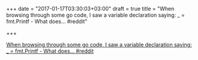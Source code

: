 +++
date = "2017-01-17T03:30:03+03:00"
draft = true
title = "When browsing through some go code, I saw a variable declaration saying: _ = fmt.Printf - What does…  #reddit"

+++

<p><a href="https://t.co/bKISQq17Vr">When browsing through some go code, I saw a variable declaration saying: _ = fmt.Printf - What does…  #reddit</a></p>
